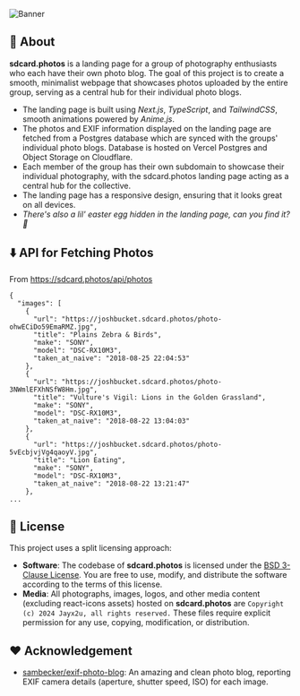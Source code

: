![Banner](https://cloud-ctv2ma97y-hack-club-bot.vercel.app/0github_header.png)

## 🚀 About

**sdcard.photos** is a landing page for a group of photography enthusiasts who each have their own photo blog. The goal
of
this project is to create a smooth, minimalist webpage that showcases photos uploaded by the entire group, serving as a
central hub for their individual photo blogs.

- The landing page is built using _Next.js_, _TypeScript_, and _TailwindCSS_, smooth animations powered by _Anime.js_.
- The photos and EXIF information displayed on the landing page are fetched from a Postgres database
  which are synced with the groups' individual photo blogs. Database is hosted on Vercel Postgres and Object Storage on
  Cloudflare.
- Each member of the group has their own subdomain to showcase
  their individual photography, with the sdcard.photos landing page acting as a central hub for the collective.
- The landing page has a responsive design, ensuring that it looks great on all devices.
- _There's also a lil' easter egg hidden in the landing page, can you find it? 🤔_

## ⬇️ API for Fetching Photos

From https://sdcard.photos/api/photos

```
{
  "images": [
    {
      "url": "https://joshbucket.sdcard.photos/photo-ohwECiDo59EmaRMZ.jpg",
      "title": "Plains Zebra & Birds",
      "make": "SONY",
      "model": "DSC-RX10M3",
      "taken_at_naive": "2018-08-25 22:04:53"
    },
    {
      "url": "https://joshbucket.sdcard.photos/photo-3NWmlEFXhNSfW8Hm.jpg",
      "title": "Vulture's Vigil: Lions in the Golden Grassland",
      "make": "SONY",
      "model": "DSC-RX10M3",
      "taken_at_naive": "2018-08-22 13:04:03"
    },
    {
      "url": "https://joshbucket.sdcard.photos/photo-5vEcbjvjVg4qaoyV.jpg",
      "title": "Lion Eating",
      "make": "SONY",
      "model": "DSC-RX10M3",
      "taken_at_naive": "2018-08-22 13:21:47"
    },
...
```

## 🪪 License

This project uses a split licensing approach:

- **Software**: The codebase of **sdcard.photos** is licensed under the [BSD 3-Clause License](LICENSE). You are free
  to use, modify, and distribute the software according to the terms of this license.
- **Media**: All photographs, images, logos, and other media content (excluding react-icons assets) hosted on **sdcard.photos** are
  `Copyright (c) 2024 Jayx2u, all rights reserved.` These files require explicit permission for any use, copying,
  modification, or distribution.

## ❤️ Acknowledgement

- [sambecker/exif-photo-blog](https://github.com/sambecker/exif-photo-blog): An amazing and clean photo blog, reporting
  EXIF camera details (aperture, shutter speed, ISO) for each image.
